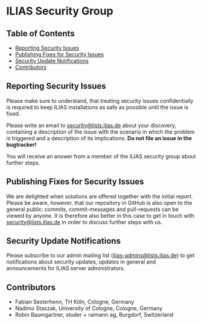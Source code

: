 # ILIAS Security Group

## Table of Contents
* [Reporting Security Issues](#reporting-security-issues)
* [Publishing Fixes for Security Issues](#publishing-fixes-for-security-issues)
* [Security Update Notifications](#security-update-notifications)
* [Contributors](#contributors)

## Reporting Security Issues
Please make sure to understand, that treating security issues confidentially is required to keep ILIAS installations as safe as possible until the issue is fixed.

Please write an email to security@lists.ilias.de about your discovery, containing a description of the issue with the scenario in which the problem is triggered and a description of its implications. **Do not file an issue in the bugtracker!**

You will receive an answer from a member of the ILIAS security group about further steps.

## Publishing Fixes for Security Issues
We are delighted when solutions are offered together with the initial report. Please be aware, however, that our repository in GitHub is also open to the general public: commits, commit-messages and pull-requests can be viewed by anyone. It is therefore also better in this case to get in touch with security@lists.ilias.de in order to discuss further steps with us.

## Security Update Notifications
Please subscribe to our admin mailing list (ilias-admins@lists.ilias.de) to get notifications about security updates, updates in general and announcements for ILIAS server administrators.

## Contributors
* Fabian Sesterhenn, TH Köln, Cologne, Germany
* Nadimo Staszak, University of Cologne, Cologne, Germany
* Robin Baumgartner, studer + raimann ag, Burgdorf, Switzerland
